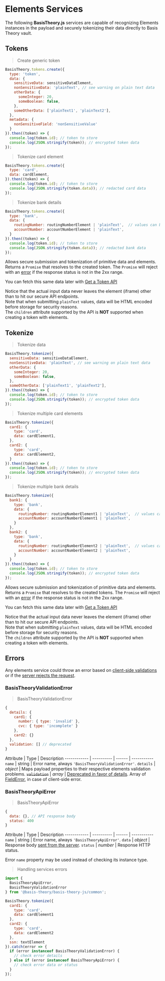 # Elements Services

The following **BasisTheory.js** services are capable of recognizing Elements instances in the payload and securely tokenizing their data directly to Basis Theory vault. 

## Tokens

> Create generic token

```javascript
BasisTheory.tokens.create({
  type: 'token',
  data: {
    sensitiveData: sensitiveDataElement,
    nonSensitiveData: 'plainText', // see warning on plain text data
    otherData: {
      someInteger: 20,
      someBoolean: false,
    },
    someOtherData: ['plainText1', 'plainText2'],
  },
  metadata: {
    nonSensitiveField: 'nonSensitiveValue'
  }
}).then((token) => {
  console.log(token.id); // token to store
  console.log(JSON.stringify(token)); // encrypted token data
});
```

> Tokenize card element

```javascript
BasisTheory.tokens.create({
  type: 'card',
  data: cardElement,
}).then((token) => {
  console.log(token.id); // token to store
  console.log(JSON.stringify(token.data)); // redacted card data
});
```

> Tokenize bank details

```javascript
BasisTheory.tokens.create({
  type: 'bank',
  data: {
    routingNumber: routingNumberElement | 'plainText',  // values can be either a TextElement or plain text (see warning).
    accountNumber: accountNumberElement | 'plainText',
  }
}).then((token) => {
  console.log(token.id); // token to store
  console.log(JSON.stringify(token.data)); // redacted bank data
});
```

Allows secure submission and tokenization of primitive data and elements. Returns a `Promise` that resolves to the created token. The
`Promise` will reject with an [error](#elements-services-errors) if the response status is not in the 2xx range.

You can fetch this same data later with [Get a Token API](/api-reference#tokens-get-a-token)

<aside class="notice">
  <span>Notice that the actual input data never leaves the element (iframe) other than to hit our secure API endpoints.</span>
</aside>

<aside class="warning">
  <span>Note that when submitting <code>plainText</code> values, data will be HTML encoded before storage for security reasons.
</aside>

<aside class="warning">
  <span>The <code>children</code> attribute supported by the API is <strong>NOT</strong> supported when creating a token with elements.</span>
</aside>

## Tokenize

> Tokenize data

```javascript
BasisTheory.tokenize({
  sensitiveData: sensitiveDataElement,
  nonSensitiveData: 'plainText', // see warning on plain text data
  otherData: {
    someInteger: 20,
    someBoolean: false,
  },
  someOtherData: ['plainText1', 'plainText2'],
}).then((token) => {
  console.log(token.id); // token to store
  console.log(JSON.stringify(token)); // encrypted token data
});
```

> Tokenize multiple card elements

```javascript
BasisTheory.tokenize({
  card1: {
    type: 'card',
    data: cardElement1,
  },
  card2: {
    type: 'card',
    data: cardElement2,
  }
}).then((token) => {
  console.log(token.id); // token to store
  console.log(JSON.stringify(token)); // encrypted token data
});
```

> Tokenize multiple bank details

```javascript
BasisTheory.tokenize({
  bank1: {
    type: 'bank',
    data: {
      routingNumber: routingNumberElement1 | 'plainText',  // values can be either a TextElement or plain text (see warning).
      accountNumber: accountNumberElement1 | 'plainText',
    }
  },
  bank2: {
    type: 'bank',
    data: {
      routingNumber: routingNumberElement2 | 'plainText',  // values can be either a TextElement or plain text (see warning).
      accountNumber: accountNumberElement2 | 'plainText',
    }
  }
}).then((token) => {
  console.log(token.id); // token to store
  console.log(JSON.stringify(token)); // encrypted token data
});
```

Allows secure submission and tokenization of primitive data and elements. Returns a `Promise` that resolves to the created tokens. The
`Promise` will reject with an [error](#elements-services-errors) if the response status is not in the 2xx range.

You can fetch this same data later with [Get a Token API](/api-reference#tokens-get-a-token)

<aside class="notice">
  <span>Notice that the actual input data never leaves the element (iframe) other than to hit our secure API endpoints.</span>
</aside>

<aside class="warning">
  <span>Note that when submitting <code>plainText</code> values, data will be HTML encoded before storage for security reasons.
</aside>

<aside class="warning">
  <span>The <code>children</code> attribute supported by the API is <strong>NOT</strong> supported when creating a token with elements.</span>
</aside>


## Errors

Any elements service could throw an error based on [client-side validations](#elements-services-errors-basistheoryvalidationerror) or if the [server rejects the request](#elements-services-errors-basistheoryapierror).

### BasisTheoryValidationError

> BasisTheoryValidationError

```jsx
{
  details: {
    card1: {
      number: { type: 'invalid' },
      cvc: { type: 'incomplete' }
    },
    card2: {}
  },
  validation: [] // deprecated
}
```

Attribute    | Type        | Description
------------ | ---------- | ------ | -----------
`name`       | string     | Error name, always `'BasisTheoryValidationError'`.
`details`     | *object*    | Maps payload properties to their respective elements validation problems. 
~~`validation`~~ | *array*    | [Deprecated in favor of details](#deprecations-deprecated-features). Array of [FieldError](#element-events-on-change-fielderror), in case of client-side error. 


### BasisTheoryApiError

> BasisTheoryApiError

```jsx
{
  data: {}, // API response body
  status: 400
}
```

Attribute    | Type        | Description
------------ | ---------- | ------ | -----------
`name`       | string     | Error name, always `'BasisTheoryApiError'`.
`data`       | *object*   | Response body [sent from the server](/#errors).
`status`     | *number*   | Response HTTP status.

<aside class="notice">
  <span>Error <code>name</code> property may be used instead of checking its instance type.</span>
</aside>

> Handling services errors

```javascript
import {
  BasisTheoryApiError,
  BasisTheoryValidationError
} from '@basis-theory/basis-theory-js/common';

BasisTheory.tokenize({
  card1: {
    type: 'card',
    data: cardElement1
  },
  card2: {
    type: 'card',
    data: cardElement2
  },
  ssn: textElement
}).catch(error => {
  if (error instanceof BasisTheoryValidationError) {
    // check error details
  } else if (error instanceof BasisTheoryApiError) {
    // check error data or status
  }
});
```